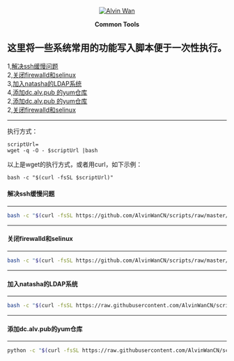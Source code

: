 <p align='center'> <a href='https://github.com/alvinwancn' target="_blank"> <img src='https://github.com/AlvinWanCN/life-record/raw/master/images/etlucency.png' alt='Alvin Wan'></a></p>
<p align=center><b>Common Tools</b></p>

## 这里将一些系统常用的功能写入脚本便于一次性执行。

1,[解决ssh缓慢问题](#解决ssh缓慢问题) </br>
2,[关闭firewalld和selinux](#关闭firewalld和selinux) </br>
3,[加入natasha的LDAP系统](#加入natasha的LDAP系统) </br>
4,[添加dc.alv.pub 的yum仓库](#添加dc.alv.pub的yum仓库) </br>
2,[添加dc.alv.pub 的yum仓库](#加入natasha的LDAP系统) </br>
2,[关闭firewalld和selinux](#添加dc.alv.pub的yum仓库) </br>


---

执行方式： </br>
```
scriptUrl=
wget -q -O - $scriptUrl |bash
```
以上是wget的执行方式，或者用curl，如下示例： </br>
```
bash -c "$(curl -fsSL $scriptUrl)"
```



#### 解决ssh缓慢问题
---
```bash
bash -c "$(curl -fsSL https://github.com/AlvinWanCN/scripts/raw/master/common_tools/sshslowly.sh)"
```

---
#### 关闭firewalld和selinux
---
```bash
bash -c "$(curl -fsSL https://github.com/AlvinWanCN/scripts/raw/master/common_tools/disableSeAndFir.sh)"
```

---
#### 加入natasha的LDAP系统
---
```bash
bash -c "$(curl -fsSL https://raw.githubusercontent.com/AlvinWanCN/scripts/master/common_tools/joinNatashaLDAP.sh)"
```

---
#### 添加dc.alv.pub的yum仓库
---
```bash
python -c "$(curl -fsSL https://raw.githubusercontent.com/AlvinWanCN/scripts/master/common_tools/pullLocalYum.py)"
```
